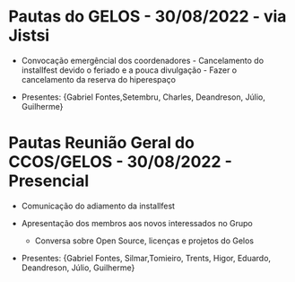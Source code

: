 # Pautas do GELOS - 30/08/2022 - via Jistsi

- Convocação emergêncial dos coordenadores
		- Cancelamento do installfest devido o feriado e a pouca divulgação
		- Fazer o cancelamento da reserva do hiperespaço       
 
- Presentes: {Gabriel Fontes,Setembru, Charles, Deandreson,  Júlio, Guilherme}


# Pautas Reunião Geral do CCOS/GELOS - 30/08/2022 - Presencial

- Comunicação do adiamento da installfest
- Apresentação dos membros aos novos interessados no Grupo
	- Conversa sobre Open Source, licenças e projetos do Gelos
 
- Presentes: {Gabriel Fontes, Silmar,Tomieiro, Trents, Higor, Eduardo, Deandreson,  Júlio, Guilherme}
